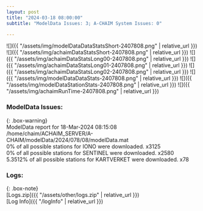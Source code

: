 ```yaml
---
layout: post
title: "2024-03-18 08:00:00"
subtitle: "ModelData Issues: 3; A-CHAIM System Issues: 0"

---
```


![]({{ "/assets/img/modelDataDataStatsShort-2407808.png" | relative_url }})
![]({{ "/assets/img/achaimDataStatsShort-2407808.png" | relative_url }})
![]({{ "/assets/img/achaimDataStatsLong00-2407808.png" | relative_url }})
![]({{ "/assets/img/achaimDataStatsLong01-2407808.png" | relative_url }})
![]({{ "/assets/img/achaimDataStatsLong02-2407808.png" | relative_url }})
![]({{ "/assets/img/modelDataDataStats-2407808.png" | relative_url }})
![]({{ "/assets/img/modelDataStationStats-2407808.png" | relative_url }})
![]({{ "/assets/img/achaimRunTime-2407808.png" | relative_url }})


### ModelData Issues:  
  
{: .box-warning}  
 ModelData report for 18-Mar-2024 08:15:08   
 /home/chaim/ACHAIM_SERVER/A-CHAIM/modelData/2024/078/08/modelData.mat   
 0% of all possible stations for IONO were downloaded. x3125   
 0% of all possible stations for SENTINEL were downloaded. x2580   
 5.3512% of all possible stations for KARTVERKET were downloaded. x78   
  


### Logs:  
  
{: .box-note}  
[Logs.zip]({{ "/assets/other/logs.zip" | relative_url }})  
[Log Info]({{ "/logInfo" | relative_url }})  
